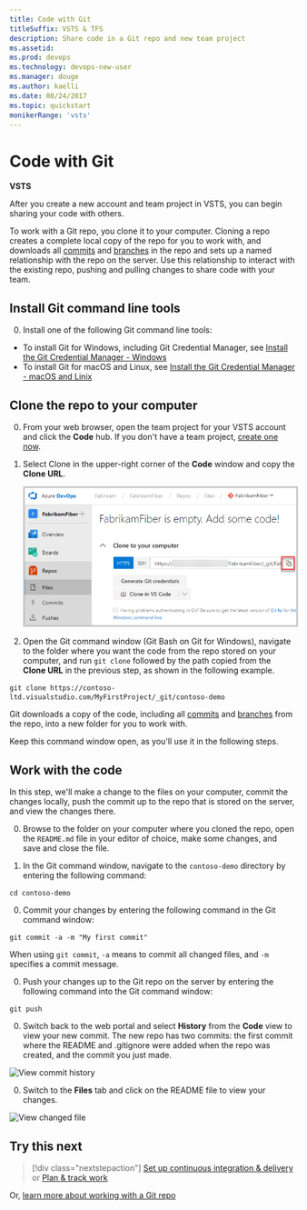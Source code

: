 ```yaml
---
title: Code with Git
titleSuffix: VSTS & TFS 
description: Share code in a Git repo and new team project 
ms.assetid: 
ms.prod: devops
ms.technology: devops-new-user
ms.manager: douge
ms.author: kaelli
ms.date: 08/24/2017
ms.topic: quickstart
monikerRange: 'vsts'
---
```



# Code with Git

**VSTS**

After you create a new account and team project in VSTS, you can begin sharing your code with others. 

To work with a Git repo, you clone it to your computer. Cloning a repo creates a complete local copy of the repo for you to work with, and downloads all [commits](../git/tutorial/commits.md) and [branches](../git/tutorial/branches.md) in the repo and sets up a named relationship with the repo on the server. Use this relationship to interact with the existing repo, pushing and pulling changes to share code with your team. 

## Install Git command line tools 

0. Install one of the following Git command line tools:

  - To install Git for Windows, including Git Credential Manager, see [Install the Git Credential Manager - Windows](../git/set-up-credential-managers.md#windows)
  - To install Git for macOS and Linux, see [Install the Git Credential Manager - macOS and Linix](../git/set-up-credential-managers.md#macos-and-linux)

## Clone the repo to your computer

0. From your web browser, open the team project for your VSTS account and click the **Code** hub. If you don't have a team project, [create one now](sign-up-invite-teammates.md). 
 
0. Select Clone in the upper-right corner of the **Code** window and copy the **Clone URL**.

	<img src="_img/code-with-git-clone-repo.png" alt="Retrieve the clone URL" style="border: 2px solid #C3C3C3;" />

0. Open the Git command window (Git Bash on Git for Windows), navigate to the folder where you want the code from the repo stored on your computer, and run `git clone` followed by the path copied from the **Clone URL** in the previous step, as shown in the following example.

  ```
  git clone https://contoso-ltd.visualstudio.com/MyFirstProject/_git/contoso-demo
  ```
  Git downloads a copy of the code, including all [commits](../git/tutorial/commits.md) and [branches](../git/tutorial/branches.md) from the repo, into a new folder for you to work with.

  Keep this command window open, as you'll use it in the following steps.

## Work with the code

In this step, we'll make a change to the files on your computer, commit the changes locally, push the commit up to the repo that is stored on the server, and view the changes there.

0. Browse to the folder on your computer where you cloned the repo, open the `README.md` file in your editor of choice, make some changes, and save and close the file.

0. In the Git command window, navigate to the `contoso-demo` directory by entering the following command: 

  ```
  cd contoso-demo
  ```

0. Commit your changes by entering the following command in the Git command window:

  ```
  git commit -a -m "My first commit"
  ```

  When using `git commit`, `-a` means to commit all changed files, and `-m` specifies a commit message.

0. Push your changes up to the Git repo on the server by entering the following command into the Git command window:

  ```
  git push
  ```

0. Switch back to the web portal and select **History** from the **Code** view to view your new commit. The new repo has two commits: the first commit where the README and .gitignore were added when the repo was created, and the commit you just made.

  ![View commit history](../git/_img/repo-mgmt/commit-push.png)

0. Switch to the **Files** tab and click on the README file to view your changes.

  ![View changed file](../git/_img/repo-mgmt/readme-changed-file.png)  

## Try this next  

> [!div class="nextstepaction"]
> [Set up continuous integration & delivery](../pipelines/get-started-designer.md?toc=/vsts/user-guide/toc.json&bc=/vsts/user-guide/breadcrumb/toc.json)
> or
> [Plan & track work](plan-track-work.md)

Or, [learn more about working with a Git repo](../git/index.md)
